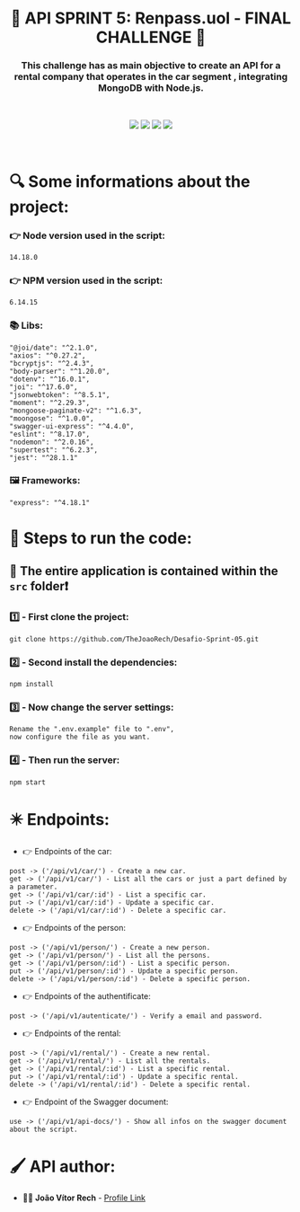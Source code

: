 <h1 align="center"> 🚗 API SPRINT 5: Renpass.uol - FINAL CHALLENGE 🚗 </h1>
<h3 align="center"> This challenge has as main objective to create an API for a rental company that operates in the car segment , integrating MongoDB with Node.js. </h3>

</br>
<p align="center">
 <img src="https://img.shields.io/badge/JavaScript-323330?style=for-the-badge&logo=javascript&logoColor=F7DF1E"/>
 <img src="https://img.shields.io/badge/Node.js-43853D?style=for-the-badge&logo=node.js&logoColor=white"/>
 <img src="https://img.shields.io/badge/MongoDB-4EA94B?style=for-the-badge&logo=mongodb&logoColor=white"/>
 <img src="https://img.shields.io/badge/Express.js-404D59?style=for-the-badge"/>
</p>
</br>


<h1 align> 🔍 Some informations about the project: </h1>

### 👉 Node version used in the script:
```
14.18.0
```
### 👉 NPM version used in the script:
```
6.14.15
```
### 📚 Libs:
```
"@joi/date": "^2.1.0",
"axios": "^0.27.2",
"bcryptjs": "^2.4.3",
"body-parser": "^1.20.0",
"dotenv": "^16.0.1",
"joi": "^17.6.0",
"jsonwebtoken": "^8.5.1",
"moment": "^2.29.3",
"mongoose-paginate-v2": "^1.6.3",
"moongose": "^1.0.0",
"swagger-ui-express": "^4.4.0",
"eslint": "^8.17.0",
"nodemon": "^2.0.16",
"supertest": "^6.2.3",
"jest": "^28.1.1"
```
### 🖼️ Frameworks:
```
"express": "^4.18.1"
```

<h1 align> 👣 Steps to run the code: </h1>

## 📁 The entire application is contained within the `src` folder❗

### 1️⃣ - First clone the project:

    git clone https://github.com/TheJoaoRech/Desafio-Sprint-05.git

### 2️⃣ - Second install the dependencies:

    npm install
    
### 3️⃣ - Now change the server settings:

    Rename the ".env.example" file to ".env", 
    now configure the file as you want.
    
### 4️⃣ - Then run the server:

    npm start
    
<h1 align=> ✴️ Endpoints: </h1>

* 👉 Endpoints of the car:
 ```
 post -> ('/api/v1/car/') - Create a new car.
 get -> ('/api/v1/car/') - List all the cars or just a part defined by a parameter.
 get -> ('/api/v1/car/:id') - List a specific car.
 put -> ('/api/v1/car/:id') - Update a specific car.
 delete -> ('/api/v1/car/:id') - Delete a specific car.
 ```
 * 👉 Endpoints of the person:
 ```
 post -> ('/api/v1/person/') - Create a new person.
 get -> ('/api/v1/person/') - List all the persons.
 get -> ('/api/v1/person/:id') - List a specific person.
 put -> ('/api/v1/person/:id') - Update a specific person.
 delete -> ('/api/v1/person/:id') - Delete a specific person.
 ```
 * 👉 Endpoints of the authentificate:
 ```
 post -> ('/api/v1/autenticate/') - Verify a email and password.
 ```
  * 👉 Endpoints of the rental:
 ```
 post -> ('/api/v1/rental/') - Create a new rental.
 get -> ('/api/v1/rental/') - List all the rentals.
 get -> ('/api/v1/rental/:id') - List a specific rental.
 put -> ('/api/v1/rental/:id') - Update a specific rental.
 delete -> ('/api/v1/rental/:id') - Delete a specific rental.
 ```
   * 👉 Endpoint of the Swagger document:
 ```
 use -> ('/api/v1/api-docs/') - Show all infos on the swagger document about the script.
 ```

<h1 align=> 🖌️ API author: </h1>

* 👱‍♂️ **João Vítor Rech** - [Profile Link](https://github.com/TheJoaoRech)